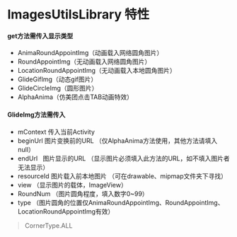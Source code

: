# ImagesUtilsLibrary 特性
#### get方法需传入显示类型
* AnimaRoundAppointImg（动画载入网络圆角图片）
* RoundAppointImg（无动画载入网络圆角图片）
* LocationRoundAppointImg（无动画载入本地圆角图片）
* GlideGifImg（动态gif图片）
* GlideCircleImg（圆形图片）
* AlphaAnima（仿美团点击TAB动画特效）
#### GlideImg方法需传入
* mContext 传入当前Activity
* beginUrl 图片变换前的URL （仅AlphaAnima方法使用，其他方法请填入null）
* endUrl   图片显示的URL （显示图片必须填入此方法的URL，如不填入图片者无法显示）
* resourceId 图片载入前本地图片 （可在drawable、mipmap文件夹下寻找）
* view （显示图片的载体，ImageView）
* RoundNum （图片圆角程度，填入数字0~99）
* type （图片圆角的位置仅AnimaRoundAppointImg、RoundAppointImg、LocationRoundAppointImg有效）
>CornerType.ALL

